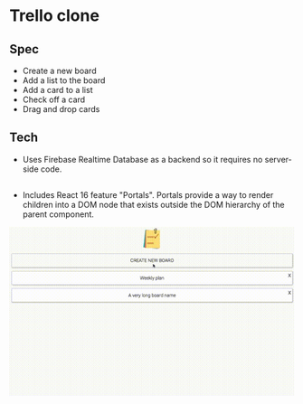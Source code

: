 # Trello clone

## Spec

- Create a new board
- Add a list to the board
- Add a card to a list
- Check off a card
- Drag and drop cards

## Tech
- Uses Firebase Realtime Database as a backend so it requires no server-side code.

## 
- Includes React 16 feature "Portals". Portals provide a way to render children into a DOM node that exists outside the DOM hierarchy of the parent component. 

![Trello clone](trello-clone.gif)


